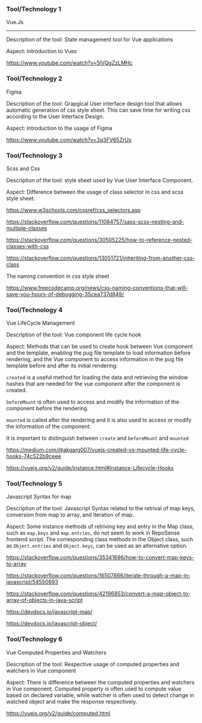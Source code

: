 ### Tool/Technology 1

Vue.Js

--------------------------------------------------------------------------------------------------------------------------

Description of the tool: State management tool for Vue applications

Aspect: Introduction to Vuex

https://www.youtube.com/watch?v=5lVQgZzLMHc

### Tool/Technology 2

Figma 

Description of the tool: Grapgical User interface design tool that allows automatic generation of css style sheet. This can save time for writing css according to the User Interface Design.

Aspect: Introduction to the usage of Figma

https://www.youtube.com/watch?v=3q3FV65ZrUs

### Tool/Technology 3

Scss and Css

Description of the tool: style sheet used by Vue User Interface Component.

Aspect: Difference between the usage of class selector in css and scss style sheet.

https://www.w3schools.com/cssref/css_selectors.asp

https://stackoverflow.com/questions/11084757/sass-scss-nesting-and-multiple-classes

https://stackoverflow.com/questions/30505225/how-to-reference-nested-classes-with-css

https://stackoverflow.com/questions/13051721/inheriting-from-another-css-class

The naming convention in css style sheet

https://www.freecodecamp.org/news/css-naming-conventions-that-will-save-you-hours-of-debugging-35cea737d849/

### Tool/Technology 4

Vue LifeCycle Management

Description of the tool: Vue component life cycle hook

Aspect: Methods that can be used to create hook between Vue component and the template, enabling the pug file template to load information before rendering, and the Vue component to access information in the pug file template before and after its initial rendering.

`created` is a useful method for loading the data and retrieving the window hashes that are needed for the vue component after the component is created.

`beforeMount` is often used to access and modify the information of the component before the rendering.

`mounted` is called after the rendering and it is also used to access or modify the information of the component.

It is important to distinguish between `create` and `beforeMount` and `mounted`

https://medium.com/@akgarg007/vuejs-created-vs-mounted-life-cycle-hooks-74c522b9ceee

https://vuejs.org/v2/guide/instance.html#Instance-Lifecycle-Hooks

### Tool/Technology 5

Javascript Syntax for map

Description of the tool: Javascript Syntax related to the retrival of map keys, conversion from map to array, and iteration of map.

Aspect: Some instance methods of retriving key and entry in the Map class, such as `map.keys` and `map.entries`, do not seem to work in RepoSense frontend script. The corresponding class methods in the Object class, such as `Object.entries` and `Object.keys`, can be used as an alternative option. 

https://stackoverflow.com/questions/35341696/how-to-convert-map-keys-to-array

https://stackoverflow.com/questions/16507866/iterate-through-a-map-in-javascript/54550693

https://stackoverflow.com/questions/42196853/convert-a-map-object-to-array-of-objects-in-java-script

https://devdocs.io/javascript-map/

https://devdocs.io/javascript-object/

### Tool/Technology 6

Vue Computed Properties and Watchers

Description of the tool: Respective usage of computed properties and watchers in Vue component

Aspect: There is difference between the computed properties and watchers in Vue component. Computed property is often used to compute value based on declared variable, while watcher is often used to detect change in watched object and make the response respectively.

https://vuejs.org/v2/guide/computed.html

